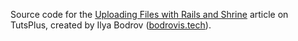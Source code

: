 Source code for the [Uploading Files with Rails and Shrine](https://code.tutsplus.com/tutorials/uploading-files-with-rails-and-shrine--cms-27596) article on
TutsPlus,
created by Ilya Bodrov ([bodrovis.tech](http://bodrovis.tech)).
